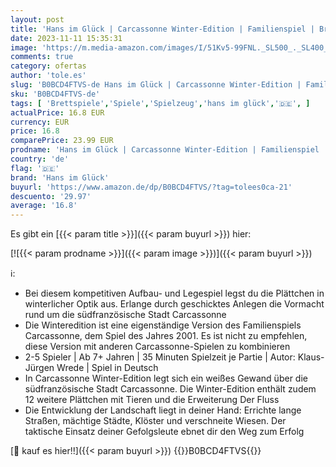 ```yaml
---
layout: post
title: 'Hans im Glück | Carcassonne Winter-Edition | Familienspiel | Brettspiel | 2-5 Spieler | Ab 7+ Jahren | 35 Minuten | Deutsch'
date: 2023-11-11 15:35:31
image: 'https://m.media-amazon.com/images/I/51Kv5-99FNL._SL500_._SL400_.jpg'
comments: true
category: ofertas
author: 'tole.es'
slug: 'B0BCD4FTVS-de Hans im Glück | Carcassonne Winter-Edition | Familienspiel...'
sku: 'B0BCD4FTVS-de'
tags: [ 'Brettspiele','Spiele','Spielzeug','hans im glück','🇩🇪', ]
actualPrice: 16.8 EUR
currency: EUR
price: 16.8
comparePrice: 23.99 EUR
prodname: 'Hans im Glück | Carcassonne Winter-Edition | Familienspiel | Brettspiel | 2-5 Spieler | Ab 7+ Jahren | 35 Minuten | Deutsch'
country: 'de'
flag: '🇩🇪'
brand: 'Hans im Glück'
buyurl: 'https://www.amazon.de/dp/B0BCD4FTVS/?tag=tolees0ca-21'
descuento: '29.97'
average: '16.8'
---
```


Es gibt ein [{{< param title >}}]({{< param buyurl >}}) hier:

[![{{< param prodname >}}]({{< param image >}})]({{< param buyurl >}})

ℹ️:

- Bei diesem kompetitiven Aufbau- und Legespiel legst du die Plättchen in winterlicher Optik aus. Erlange durch geschicktes Anlegen die Vormacht rund um die südfranzösische Stadt Carcassonne
- Die Winteredition ist eine eigenständige Version des Familienspiels Carcassonne, dem Spiel des Jahres 2001. Es ist nicht zu empfehlen, diese Version mit anderen Carcassonne-Spielen zu kombinieren
- 2-5 Spieler | Ab 7+ Jahren | 35 Minuten Spielzeit je Partie | Autor: Klaus-Jürgen Wrede | Spiel in Deutsch
- In Carcassonne Winter-Edition legt sich ein weißes Gewand über die südfranzösische Stadt Carcassonne. Die Winter-Edition enthält zudem 12 weitere Plättchen mit Tieren und die Erweiterung Der Fluss
- Die Entwicklung der Landschaft liegt in deiner Hand: Errichte lange Straßen, mächtige Städte, Klöster und verschneite Wiesen. Der taktische Einsatz deiner Gefolgsleute ebnet dir den Weg zum Erfolg

[🛒 kauf es hier!!]({{< param buyurl >}})
{{<world>}}B0BCD4FTVS{{</world>}}
